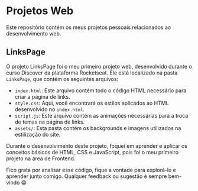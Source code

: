 # Projetos Web

Este repositório contém os meus projetos pessoais relacionados ao desenvolvimento web.

## LinksPage

O projeto LinksPage foi o meu primeiro projeto web, desenvolvido durante o curso Discover da plataforma Rocketseat. Ele está localizado na pasta `LinksPage`, que contém os seguintes arquivos:

- `index.html`: Este arquivo contém todo o código HTML necessário para criar a página de links.
- `style.css`: Aqui, você encontrará os estilos aplicados ao HTML desenvolvido no `index.html`.
- `script.js`: Este arquivo contém as animações necessárias para a troca de temas na página de links.
- `assets/`: Esta pasta contém os backgrounds e imagens utilizados na estilização do site.

Durante o desenvolvimento deste projeto, foquei em aprender e aplicar os conceitos básicos de HTML, CSS e JavaScript, pois foi o meu primeiro projeto na área de Frontend.

Fico grata por analisar esse código, fique a vontade para explorá-lo e aprender junto comigo. Qualquer feedback ou sugestão é sempre bem-vindo 😁
